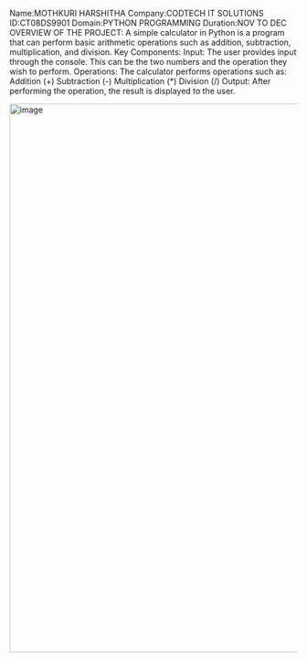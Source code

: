 Name:MOTHKURI HARSHITHA
Company:CODTECH IT SOLUTIONS
ID:CT08DS9901
Domain:PYTHON PROGRAMMING
Duration:NOV TO DEC
OVERVIEW OF THE PROJECT:
A simple calculator in Python is a program that can perform basic arithmetic operations such as addition, subtraction, multiplication, and division.
Key Components:
Input: The user provides input through the console. This can be the two numbers and the operation they wish to perform.
Operations: The calculator performs operations such as:
Addition (+)
Subtraction (-)
Multiplication (*)
Division (/)
Output: After performing the operation, the result is displayed to the user.



<img width="960" alt="image" src="https://github.com/user-attachments/assets/943ac336-4bf4-4442-9ec1-85b3f9c24db6">
